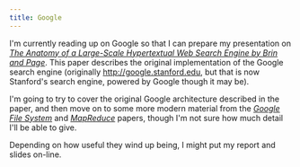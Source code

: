 ```yaml
---
title: Google
---
```

I'm currently reading up on Google so that I can prepare my presentation on <a href="http://scholar.google.com/scholar?hl=en&lr=&safe=off&cluster=726238533241861127" style="font-style: italic;">The Anatomy of a Large-Scale Hypertextual Web Search Engine by Brin and Page</a>. This paper describes the original implementation of the Google search engine (originally <a href="http://google.stanford.edu">http://google.stanford.edu</a>, but that is now Stanford's search engine, powered by Google though it may be).

I'm going to try to cover the original Google architecture described in the paper, and then move on to some more modern material from the <a href="http://scholar.google.com/scholar?hl=en&lr=&safe=off&cluster=12528813212514513702" style="font-style: italic">Google File System</a> and <a href="http://scholar.google.com/scholar?hl=en&lr=&safe=off&cluster=13171193432274178825" style="font-style: italic">MapReduce</a> papers, though I'm not sure how much detail I'll be able to give.

Depending on how useful they wind up being, I might put my report and slides on-line.
